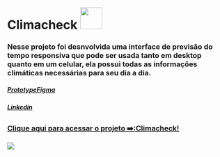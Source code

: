 <h1>Climacheck <img src="https://raw.githubusercontent.com/gist/CamysN/d3cf534a7cdb1ff68896c8c60589436e/raw/0203e477ed34f742772f3c6da9debd5b7351681d/clima.svg" width="50px"/></h1>
<h3>Nesse projeto foi desnvolvida uma interface de previsão do tempo responsiva que pode ser usada tanto em desktop quanto em um celular, ela possui todas as informações climáticas necessárias para seu dia a dia.</h3>
<h5><a href="https://www.figma.com/file/C08Jq0mwwg92x5x43lH19D/Untitled?type=design&node-id=38-7&mode=design&t=sCSaafAUxSxnromr-0">PrototypeFigma</h5>
<h5><a href="https://www.linkedin.com/posts/camilly-neves-239a60233_ol%C3%A1-essa-semana-desenvolvi-uma-interface-activity-7168981329055879168-Qhad?utm_source=share&utm_medium=member_desktop">Linkedin</h5>
  
##
  
<h3>Clique aqui para acessar o projeto ➡️:<a href="https://camysn.github.io/Climacheck/">Climacheck!</h3>
<img src="https://raw.githubusercontent.com/gist/CamysN/1d35e27aefede5dbc42102b3defdb145/raw/82d16cf24469e6daec0eec99f31ab80676162a04/climacheck.svg"/>
